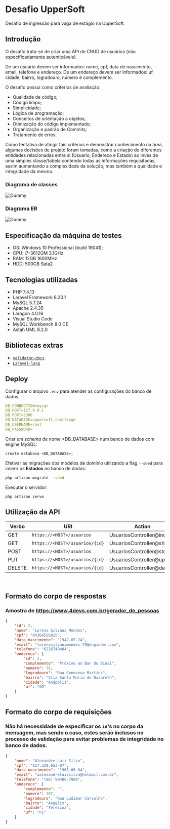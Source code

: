# Desafio UpperSoft
Desafio de ingressão para vaga de estágio na UpperSoft.

## Introdução
<p>
    O desafio trata-se de criar uma API de CRUD de usuários (não especificadamente autenticáveis).
</p>

<p>
    De um usuário devem ser informados: nome, cpf, data de nascimento, email, telefone e endereço. De um endereço devem ser informados: uf, cidade, bairro, logradouro, número e complemento.
</p>

<p>
    O desafio possui como critérios de avaliação:
</p>

- Qualidade de código;
- Código limpo;
- Simplicidade;
- Lógica de programação;
- Conceitos de orientação a objetos;
- Otimização do código implementado;
- Organização e padrão de Commits;
- Tratamento de erros.

<p>
    Como tentativa de atingir tais critérios e demonstrar conhecimento na área, algumas decisões de projeto foram tomadas, como a criação de diferentes entidades relacionadas entre si (Usuario, Endereco e Estado) ao invés de uma simples classe/tabela contendo todas as informações requisitadas, assim aumentando a complexidade da solução, mas também a qualidade e integridade da mesma.
</p>

### Diagrama de classes
![Dummy](https://link)

### Diagrama ER
![Dummy](https://link)

## Especificação da máquina de testes
- OS: Windows 10 Professional (build 19041);
- CPU: i7-3612QM 3.1GHz
- RAM: 12GB 1600MHz
- HDD: 500GB Sata2 

## Tecnologias utilizadas
- PHP 7.4.13
- Laravel Framework 8.20.1
- MySQL 5.7.24
- Apache 2.4.35
- Laragon 4.0.16
- Visual Studio Code
- MySQL Workbench 8.0 CE
- Astah UML 8.2.0

## Bibliotecas extras
- [`validator-docs`]([https://link](https://github.com/geekcom/validator-docs))
- [`Laravel-lang`]([https://github.com/Laravel-Lang/lang])

## Deploy
Configurar o arquivo `.env` para atender as configurações do banco de dados.
```yml
DB_CONNECTION=mysql
DB_HOST=127.0.0.1
DB_PORT=3306
DB_DATABASE=uppersoft_challenge
DB_USERNAME=root
DB_PASSWORD=
```
Criar um *schema* de nome <DB_DATABASE> num banco de dados com engine MySQL:
```
create database <DB_DATABASE>;
```

Efetivar as migrações dos modelos de domínio utilizando a flag `--seed` para inserir os **Estados** no banco de dados:
```bash
php artisan migrate --seed 
```

Executar o servidor:
```ash
php artisan serve
```

## Utilização da API
|Verbo|URI|Action|
|-----|---|------|
|GET|`https://<HOST>/usuarios`|UsuariosController@index|
|GET|`https://<HOST>/usuarios/{id}`|UsuariosController@show|
|POST|`https://<HOST>/usuarios`|UsuariosController@store|
|PUT|`https://<HOST>/usuarios/{id}`|UsuariosController@update|
|DELETE|`https://<HOST>/usuarios/{id}`|UsuariosController@delete|
<br>

## Formato do corpo de respostas
### Amostra de https://www.4devs.com.br/gerador_de_pessoas
```json
{
    "id": 2,
    "nome": "Lorena Silvana Mendes",
    "cpf": "84364556815",
    "data_nascimento": "1942-07-24",
    "email": "lorenasilvanamendes-79@engineer.com",
    "telefone": "6226749404",
    "endereco": {
        "id": 2,
        "complemento": "Próximo ao Bar do Dinai",
        "numero": 76,
        "logradouro": "Rua Genoveva Martins",
        "bairro": "Vila Santa Maria de Nazareth",
        "cidade": "Anápolis",
        "uf": "GO"
    }
}
```

## Formato do corpo de requisições
### Não há necessidade de especificar os `id`'s no corpo da mensagem, mas sendo o caso, estes serão inclusos no processo de validação para evitar problemas de integridade no banco de dados.
```json
{
    "nome": "Alexandre Luiz Silva",
    "cpf": "117.329.653-07",
    "data_nascimento": "1968-06-04",
    "email": "aalexandreluizsilva@hotmail.com.br",
    "telefone": "(86) 99486-7889",
    "endereco": {
        "complemento": "",
        "numero": 187,
        "logradouro": "Rua Ludimar Carvalho",
        "bairro": "Angelim",
        "cidade": "Teresina",
        "uf": "PI"
    }
}
```